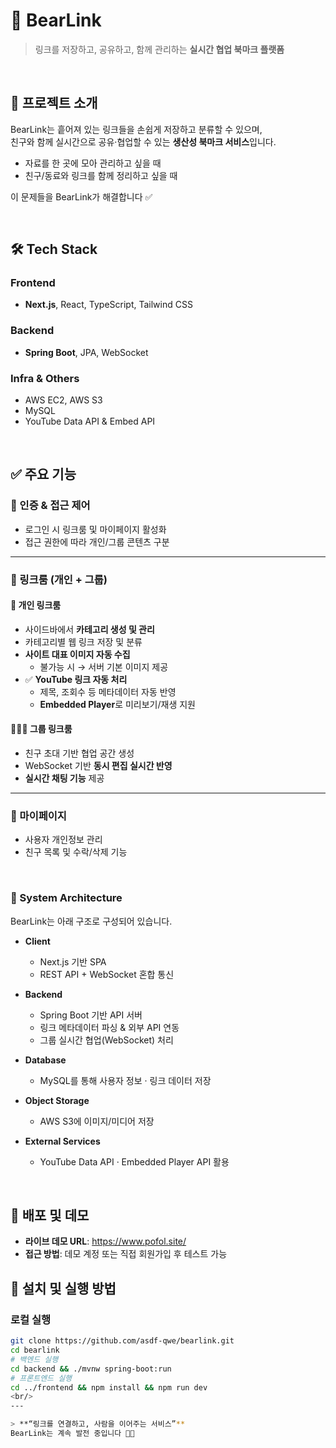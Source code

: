 # 🐻 BearLink  
> 링크를 저장하고, 공유하고, 함께 관리하는 **실시간 협업 북마크 플랫폼**

<br/>

## 📌 프로젝트 소개
BearLink는 흩어져 있는 링크들을 손쉽게 저장하고 분류할 수 있으며,  
친구와 함께 실시간으로 공유·협업할 수 있는 **생산성 북마크 서비스**입니다.

- 자료를 한 곳에 모아 관리하고 싶을 때
- 친구/동료와 링크를 함께 정리하고 싶을 때

이 문제들을 BearLink가 해결합니다 ✅

<br/>

## 🛠 Tech Stack

### Frontend
- **Next.js**, React, TypeScript, Tailwind CSS

### Backend
- **Spring Boot**, JPA, WebSocket

### Infra & Others
- AWS EC2, AWS S3
- MySQL
- YouTube Data API & Embed API

<br/>

## ✅ 주요 기능

### 🔐 인증 & 접근 제어
- 로그인 시 링크룸 및 마이페이지 활성화
- 접근 권한에 따라 개인/그룹 콘텐츠 구분

---

### 🔗 링크룸 (개인 + 그룹)

#### 📁 개인 링크룸
- 사이드바에서 **카테고리 생성 및 관리**
- 카테고리별 웹 링크 저장 및 분류
- **사이트 대표 이미지 자동 수집**
  - 불가능 시 → 서버 기본 이미지 제공
- ✅ **YouTube 링크 자동 처리**
  - 제목, 조회수 등 메타데이터 자동 반영
  - **Embedded Player**로 미리보기/재생 지원

#### 🧑‍🤝‍🧑 그룹 링크룸
- 친구 초대 기반 협업 공간 생성
- WebSocket 기반 **동시 편집 실시간 반영**
- **실시간 채팅 기능** 제공

---

### 👤 마이페이지
- 사용자 개인정보 관리
- 친구 목록 및 수락/삭제 기능

<br/>

### 🧩 System Architecture

BearLink는 아래 구조로 구성되어 있습니다.

- **Client**
  - Next.js 기반 SPA
  - REST API + WebSocket 혼합 통신

- **Backend**
  - Spring Boot 기반 API 서버
  - 링크 메타데이터 파싱 & 외부 API 연동
  - 그룹 실시간 협업(WebSocket) 처리

- **Database**
  - MySQL를 통해 사용자 정보 · 링크 데이터 저장

- **Object Storage**
  - AWS S3에 이미지/미디어 저장

- **External Services**
  - YouTube Data API · Embedded Player API 활용
<br/>

## 🚀 배포 및 데모  
- **라이브 데모 URL**: https://www.pofol.site/ 
- **접근 방법**: 데모 계정 또는 직접 회원가입 후 테스트 가능  

## 🧪 설치 및 실행 방법  
### 로컬 실행  
```bash
git clone https://github.com/asdf-qwe/bearlink.git  
cd bearlink  
# 백엔드 실행  
cd backend && ./mvnw spring-boot:run  
# 프론트엔드 실행  
cd ../frontend && npm install && npm run dev
<br/>
---

> **“링크를 연결하고, 사람을 이어주는 서비스”**  
BearLink는 계속 발전 중입니다 🐻✨
